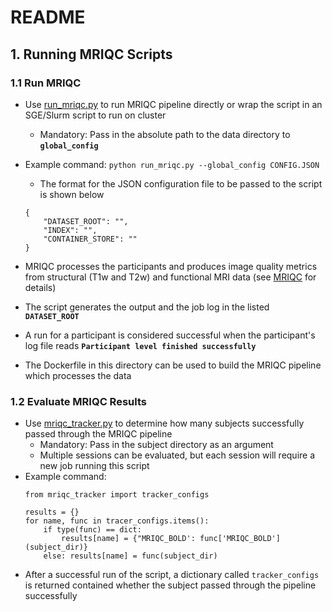 # README

## 1. Running MRIQC Scripts

### 1.1 Run MRIQC
- Use [run_mriqc.py](https://github.com/neurodatascience/mr_proc/blob/main/workflow/proc_pipe/mriqc/run_mriqc.py) to run MRIQC pipeline directly or wrap the script in an SGE/Slurm script to run on cluster
	- Mandatory: Pass in the absolute path to the data directory to **`global_config`**

- Example command:
	``` python run_mriqc.py --global_config CONFIG.JSON ```
	- The format for the JSON configuration file to be passed to the script is shown below
	```
	{
	    "DATASET_ROOT": "",
	    "INDEX": "",
	    "CONTAINER_STORE": ""	    
	}
	```
- MRIQC processes the participants and produces image quality metrics from structural (T1w and T2w) and functional MRI data (see [MRIQC](https://mriqc.readthedocs.io/en/latest/) for details)
- The script generates the output and the job log in the listed **`DATASET_ROOT`**
- A run for a participant is considered successful when the participant's log file reads **`Participant level finished successfully`**
- The Dockerfile in this directory can be used to build the MRIQC pipeline which processes the data

### 1.2 Evaluate MRIQC Results
- Use [mriqc_tracker.py](https://github.com/InesGP/mr_proc/blob/main/workflow/trackers/mriqc_tracker.py) to determine how many subjects successfully passed through the MRIQC pipeline
	- Mandatory: Pass in the subject directory as an argument
	- Multiple sessions can be evaluated, but each session will require a new job running this script
- Example command:
	``` 
	from mriqc_tracker import tracker_configs 
	
	results = {}
	for name, func in tracer_configs.items():
		if type(func) == dict:
			results[name] = {"MRIQC_BOLD': func['MRIQC_BOLD'](subject_dir)}
		else: results[name] = func(subject_dir)
	```
- After a successful run of the script, a dictionary called `tracker_configs` is returned contained whether the subject passed through the pipeline successfully
